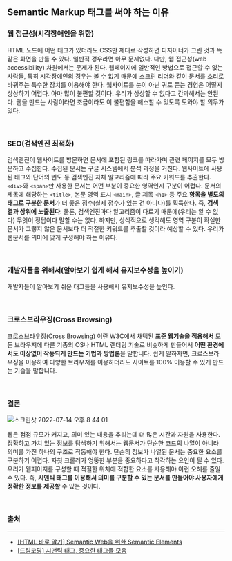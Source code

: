 ## Semantic Markup 태그를 써야 하는 이유

### 웹 접근성(시각장애인을 위한)

HTML 노드에 어떤 태그가 있더라도 CSS만 제대로 작성하면 디자이너가 그린 것과 똑같은 화면을 만들 수 있다. 일반적 경우라면 아무 문제없다. 다만, 웹 접근성(web accessibility) 차원에서는 문제가 된다. 웹페이지에 일반적인 방법으로 접근할 수 없는 사람들, 특히 시각장애인의 경우는 볼 수 없기 때문에 스크린 리더와 같이 문서를 소리로 바꿔주는 특수한 장치를 이용해야 한다. 웹사이트를 눈이 아닌 귀로 듣는 경험은 어떨지 상상하기 어렵다. 아마 많이 불편할 것이다. 우리가 상상할 수 없다고 간과해서는 안된다. 웹을 만드는 사람이라면 조금이라도 이 불편함을 해소할 수 있도록 도와야 할 의무가 있다.

</br>

### SEO(검색엔진 최적화)

검색엔진이 웹사이트를 방문하면 문서에 포함된 링크를 따라가며 관련 페이지를 모두 방문하고 수집한다. 수집된 문서는 구글 시스템에서 분석 과정을 거친다. 웹사이트에 사용된 태그와 단어의 빈도 등 검색엔진 자체 알고리즘에 따라 주요 키워드를 추출한다. `<div>`와 `<span>`만 사용한 문서는 어떤 부분이 중요한 영역인지 구분이 어렵다. 문서의 제목에 해당하는 `<title>`, 본문 영역 표시 `<main>`, 글 제목 `<h1>` 등 주요 **항목을 별도의 태그로 구분한 문서**가 더 좋은 점수(실제 점수가 있는 건 아니다)를 획득한다. 즉, **검색 결과 상위에 노출된다**. 물론, 검색엔진마다 알고리즘이 다르기 때문에(우리는 알 수 없다) 무엇이 정답이다 말할 수는 없다. 하지만, 상식적으로 생각해도 영역 구분이 확실한 문서가 그렇지 않은 문서보다 더 적절한 키워드를 추출할 것이라 예상할 수 있다. 우리가 웹문서를 의미에 맞게 구성해야 하는 이유다.

</br>

### 개발자들을 위해서(알아보기 쉽게 해서 유지보수성을 높이기)

개발자들이 알아보기 쉬운 태그들을 사용해서 유지보수성을 높인다.

</br>

### 크로스브라우징(Cross Browsing)

크로스브라우징(Cross Browsing) 이란 W3C에서 채택된 **표준 웹기술을 적용해서** 모든 브라우저에 다른 기종의 OS나 HTML 렌더링 기술로 비슷하게 만들어서 **어떤 환경에서도 이상없이 작동되게 만드는 기법과 방법론**을 말합니다. 쉽게 말하자면, 크로스브라우징을 이용하여 다양한 브라우저를 이용하더라도 사이트를 100% 이용할 수 있게 만드는 기술을 말합니다.

</br>

### 결론

![스크린샷 2022-07-14 오후 8 44 01](https://user-images.githubusercontent.com/53133662/178974922-82fc8a48-5bbd-442b-94af-7934d3fdab08.png)

웹은 점점 규모가 커지고, 의미 있는 내용을 추리는데 더 많은 시간과 자원을 사용한다. 정확하고 가치 있는 정보를 탐색하기 위해서는 웹문서가 단순한 코드의 나열이 아니라 의미를 가진 하나의 구조로 작동해야 한다. 단순히 정보가 나열된 문서는 중요한 요소를 구분하기 어렵다. 자칫 크롤러가 엉뚱한 부분을 중요하다고 착각하는 요인이 될 수 있다. 우리가 웹페이지를 구성할 때 적절한 위치에 적합한 요소를 사용해야 이런 오해를 줄일 수 있다. 즉, **시맨틱 태그를 이용해서 의미를 구분할 수 있는 문서를 만들어야 사용자에게 정확한 정보를 제공할** 수 있는 것이다.

</br>

### 출처

---

- [[HTML 바로 알기] Semantic Web을 위한 Semantic Elements](https://poiemaweb.com/html5-semantic-web)
- [[드림코딩] 시맨틱 태그, 중요한 태그들 모음](https://youtu.be/T7h8O7dpJIg)
